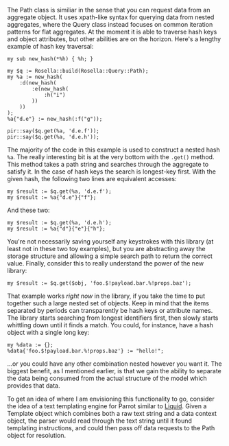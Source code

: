 The Path class is similiar in the sense that you can request data from
an aggregate object. It uses xpath-like syntax for querying data from nested
aggregates, where the Query class instead focuses on common iteration patterns
for flat aggregates. At the moment it is able to traverse hash keys and object
attributes, but other abilities are on the horizon. Here's a lengthy example
of hash key traversal:

    my sub new_hash(*%h) { %h; }

    my $q := Rosella::build(Rosella::Query::Path);
    my %a := new_hash(
        :d(new_hash(
            :e(new_hash(
                :h("i")
            ))
        ))
    );
    %a{"d.e"} := new_hash(:f("g"));

    pir::say($q.get(%a, 'd.e.f'));
    pir::say($q.get(%a, 'd.e.h'));

The majority of the code in this example is used to construct a nested hash
`%a`. The really interesting bit is at the very bottom with the `.get()`
method. This method takes a path string and searches through the aggregate
to satisfy it. In the case of hash keys the search is longest-key first.
With the given hash, the following two lines are equivalent accesses:

    my $result := $q.get(%a, 'd.e.f');
    my $result := %a{"d.e"}{"f"};

And these two:

    my $result := $q.get(%a, 'd.e.h');
    my $result := %a{"d"}{"e"}{"h"};

You're not necessarily saving yourself any keystrokes with this library
(at least not in these two toy examples), but you are abstracting away
the storage structure and allowing a simple search path to return the
correct value. Finally, consider this to really understand the power of
the new library:

    my $result := $q.get($obj, 'foo.$!payload.bar.%!props.baz');

That example works *right now* in the library, if you take the time to
put together such a large nested set of objects. Keep in mind that the items
separated by periods can transparently be hash keys or attribute names. The
library starts searching from longest identifiers first, then slowly starts
whittling down until it finds a match. You could, for instance, have a hash
object with a single long key:

    my %data := {};
    %data{'foo.$!payload.bar.%!props.baz'} := "hello!";

...or you could have any other combination nested however you want it. The
biggest benefit, as I mentioned earlier, is that we gain the ability to
separate the data being consumed from the actual structure of the model which
provides that data.

To get an idea of where I am envisioning this functionality to go, consider
the idea of a text templating engine for Parrot similar to [Liquid][]. Given a
Template object which combines both a raw text string and a data context
object, the parser would read through the text string until it found
templating instructions, and could then pass off data requests to the Path
object for resolution.

[Liquid]: http://www.liquidmarkup.org/
